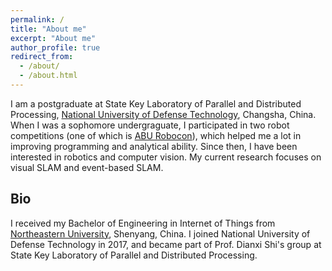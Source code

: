 ```yaml
---
permalink: /
title: "About me"
excerpt: "About me"
author_profile: true
redirect_from: 
  - /about/
  - /about.html
---
```


I am a postgraduate at State Key Laboratory of Parallel and Distributed Processing, [National University of Defense Technology](https://english.nudt.edu.cn), Changsha, China. When I was a sophomore undergraguate, I participated in two robot competitions (one of which is [ABU Robocon](https://en.wikipedia.org/wiki/ABU_Robocon)), which helped me a lot in improving programming and analytical ability. Since then, I have been interested in robotics and computer vision. My current research focuses on visual SLAM and event-based SLAM.

## Bio
I received my Bachelor of Engineering in Internet of Things from [Northeastern University](http://english.neu.edu.cn/), Shenyang, China. I joined National University of Defense Technology in 2017, and became part of Prof. Dianxi Shi's group at State Key Laboratory of Parallel and Distributed Processing.